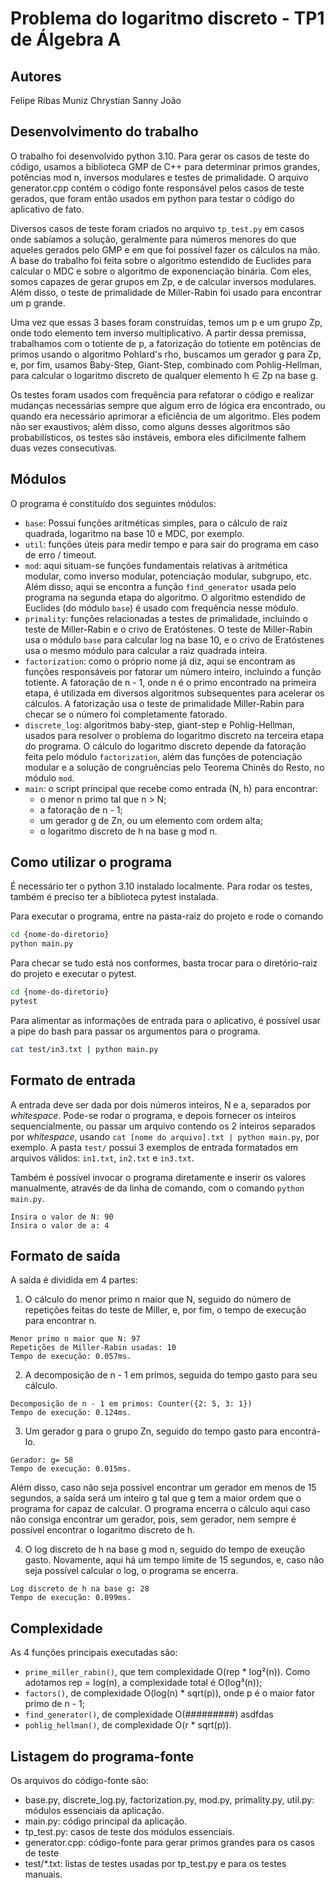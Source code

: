 # Problema do logaritmo discreto - TP1 de Álgebra A
## Autores
Felipe Ribas Muniz
Chrystian
Sanny
João

## Desenvolvimento do trabalho

O trabalho foi desenvolvido python 3.10. Para gerar os casos de teste do código, usamos a biblioteca GMP de C++ para determinar primos grandes, potências mod n, inversos modulares e testes de primalidade. O arquivo generator.cpp contém o código fonte responsável pelos casos de teste gerados, que foram então usados em python para testar o código do aplicativo de fato.

Diversos casos de teste foram criados no arquivo `tp_test.py` em casos onde sabíamos a solução, geralmente para números menores do que aqueles gerados pelo GMP e em que foi possível fazer os cálculos na mão. A base do trabalho foi feita sobre o algoritmo estendido de Euclides para calcular o MDC e sobre o algoritmo de exponenciação binária. Com eles, somos capazes de gerar grupos em Zp, e de calcular inversos modulares. Além disso, o teste de primalidade de Miller-Rabin foi usado para encontrar um p grande.

Uma vez que essas 3 bases foram construídas, temos um p e um grupo Zp, onde todo elemento tem inverso multiplicativo. A partir dessa premissa, trabalhamos com o totiente de p, a fatorização do totiente em potências de primos usando o algoritmo Pohlard's rho, buscamos um gerador g para Zp, e, por fim, usamos Baby-Step, Giant-Step, combinado com Pohlig-Hellman, para calcular o logaritmo discreto de qualquer elemento h ∈ Zp na base g.

Os testes foram usados com frequência para refatorar o código e realizar mudanças necessárias sempre que algum erro de lógica era encontrado, ou quando era necessário aprimorar a eficiência de um algoritmo. Eles podem não ser exaustivos; além disso, como alguns desses algoritmos são probabilísticos, os testes são instáveis, embora eles dificilmente falhem duas vezes consecutivas.

## Módulos

O programa é constituído dos seguintes módulos:

- `base`: Possui funções aritméticas simples, para o cálculo de raiz quadrada, logaritmo na base 10 e MDC, por exemplo.
- `util`: funções úteis para medir tempo e para sair do programa em caso de erro / timeout.
- `mod`: aqui situam-se funções fundamentais relativas à aritmética modular, como inverso modular, potenciação modular, subgrupo, etc. Além disso, aqui se encontra a função `find_generator` usada pelo programa na segunda etapa do algoritmo. O algoritmo estendido de Euclides (do módulo `base`) é usado com frequência nesse módulo.
- `primality`: funções relacionadas a testes de primalidade, incluindo o teste de Miller-Rabin e o crivo de Eratóstenes. O teste de Miller-Rabin usa o módulo `base` para calcular log na base 10, e o crivo de Eratóstenes usa o mesmo módulo para calcular a raiz quadrada inteira.
- `factorization`: como o próprio nome já diz, aqui se encontram as funções responsáveis por fatorar um número inteiro, incluindo a função totiente. A fatoração de n - 1, onde n é o primo encontrado na primeira etapa, é utilizada em diversos algoritmos subsequentes para acelerar os cálculos. A fatorização usa o teste de primalidade Miller-Rabin para checar se o número foi completamente fatorado.
- `discrete_log`: algoritmos baby-step, giant-step e Pohlig-Hellman, usados para resolver o problema do logaritmo discreto na terceira etapa do programa. O cálculo do logaritmo discreto depende da fatoração feita pelo módulo `factorization`, além das funções de potenciação modular e a solução de congruências pelo Teorema Chinês do Resto, no módulo `mod`.
- `main`: o script principal que recebe como entrada (N, h) para encontrar:
    - o menor n primo tal que n > N;
    - a fatoração de n - 1;
    - um gerador g de Zn, ou um elemento com ordem alta;
    - o logaritmo discreto de h na base g mod n.

## Como utilizar o programa

É necessário ter o python 3.10 instalado localmente. Para rodar os testes, também é preciso ter a biblioteca pytest instalada.


Para executar o programa, entre na pasta-raiz do projeto e rode o comando

```bash
cd {nome-do-diretorio}
python main.py
```

Para checar se tudo está nos conformes, basta trocar para o diretório-raiz do projeto e executar o pytest.

```bash
cd {nome-do-diretorio}
pytest
```
Para alimentar as informações de entrada para o aplicativo, é possível usar a pipe do bash para passar os argumentos para o programa.

```bash
cat test/in3.txt | python main.py
```

## Formato de entrada

A entrada deve ser dada por dois números inteiros, N e a, separados por _whitespace_. Pode-se rodar o programa, e depois fornecer os inteiros sequencialmente, ou passar um arquivo contendo os 2 inteiros separados por _whitespace_, usando `cat [nome do arquivo].txt | python main.py`, por exemplo. A pasta `test/` possui 3 exemplos de entrada formatados em arquivos válidos: `in1.txt`, `in2.txt` e `in3.txt`.

Também é possível invocar o programa diretamente e inserir os valores manualmente, através de da linha de comando, com o comando `python main.py`.

```
Insira o valor de N: 90
Insira o valor de a: 4
```

## Formato de saída
A saída é dividida em 4 partes:

1. O cálculo do menor primo n maior que N, seguido do número de repetições feitas do teste de Miller, e, por fim, o tempo de execução para encontrar n.

```
Menor primo n maior que N: 97
Repetições de Miller-Rabin usadas: 10
Tempo de execução: 0.057ms.
```

2. A decomposição de n - 1 em primos, seguida do tempo gasto para seu cálculo.

```
Decomposição de n - 1 em primos: Counter({2: 5, 3: 1})
Tempo de execução: 0.124ms.
```

3. Um gerador g para o grupo Zn, seguido do tempo gasto para encontrá-lo.

```
Gerador: g= 58
Tempo de execução: 0.015ms.
```

Além disso, caso não seja possível encontrar um gerador em menos de 15 segundos, a saída será um inteiro g tal que g tem a maior ordem que o programa for capaz de calcular. O programa encerra o cálculo aqui caso não consiga encontrar um gerador, pois, sem gerador, nem sempre é possível encontrar o logaritmo discreto de h.

4. O log discreto de h na base g mod n, seguido do tempo de exeução gasto. Novamente, aqui há um tempo limite de 15 segundos, e, caso não seja possível calcular o log, o programa se encerra.

```
Log discreto de h na base g: 28
Tempo de execução: 0.099ms.
```

## Complexidade

As 4 funções principais executadas são: 
- `prime_miller_rabin()`, que tem complexidade O(rep * log²(n)). Como adotamos rep = log(n), a complexidade total é O(log³(n));
- `factors()`, de complexidade O(log(n) * sqrt(p)), onde p é o maior fator primo de n - 1;
- `find_generator()`, de complexidade O(#########) asdfdas
- `pohlig_hellman()`, de complexidade O(r * sqrt(p)).

<!-- TODO: Complexidade de find_generator() -->


## Listagem do programa-fonte

Os arquivos do código-fonte são:

- base.py, discrete_log.py, factorization.py, mod.py, primality.py, util.py: módulos essenciais da aplicação.
- main.py: código principal da aplicação.
- tp_test.py: casos de teste dos módulos essenciais.
- generator.cpp: código-fonte para gerar primos grandes para os casos de teste
- test/*.txt: listas de testes usadas por tp_test.py e para os testes manuais.
